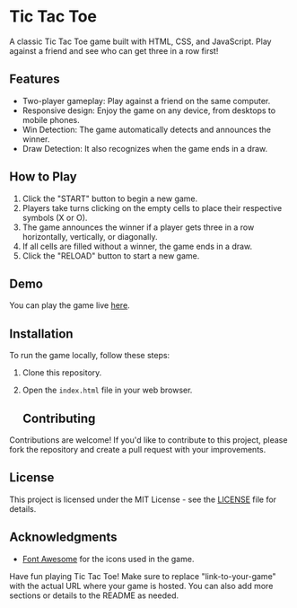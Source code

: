 # Tic Tac Toe

A classic Tic Tac Toe game built with HTML, CSS, and JavaScript. Play against a friend and see who can get three in a row first!

## Features

- Two-player gameplay: Play against a friend on the same computer.
- Responsive design: Enjoy the game on any device, from desktops to mobile phones.
- Win Detection: The game automatically detects and announces the winner.
- Draw Detection: It also recognizes when the game ends in a draw.

## How to Play

1. Click the "START" button to begin a new game.
2. Players take turns clicking on the empty cells to place their respective symbols (X or O).
3. The game announces the winner if a player gets three in a row horizontally, vertically, or diagonally.
4. If all cells are filled without a winner, the game ends in a draw.
5. Click the "RELOAD" button to start a new game.

## Demo

You can play the game live [here](https://xsea29.github.io/WebDevProjects/).

## Installation

To run the game locally, follow these steps:

1. Clone this repository.
2. Open the `index.html` file in your web browser.

   ## Contributing

Contributions are welcome! If you'd like to contribute to this project, please fork the repository and create a pull request with your improvements.

## License

This project is licensed under the MIT License - see the [LICENSE](LICENSE) file for details.

## Acknowledgments

- [Font Awesome](https://fontawesome.com/) for the icons used in the game.

Have fun playing Tic Tac Toe!
Make sure to replace "link-to-your-game" with the actual URL where your game is hosted. You can also add more sections or details to the README as needed.





